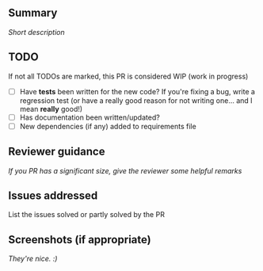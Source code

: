 ## Summary

*Short description*

## TODO

If not all TODOs are marked, this PR is considered WIP (work in progress)

- [ ] Have **tests** been written for the new code? If you're fixing a bug, write a regression test (or have a really good reason for not writing one... and I mean **really** good!)
- [ ] Has documentation been written/updated?
- [ ] New dependencies (if any) added to requirements file

## Reviewer guidance

*If you PR has a significant size, give the reviewer some helpful remarks*

## Issues addressed

List the issues solved or partly solved by the PR

## Screenshots (if appropriate)

*They're nice. :)*
